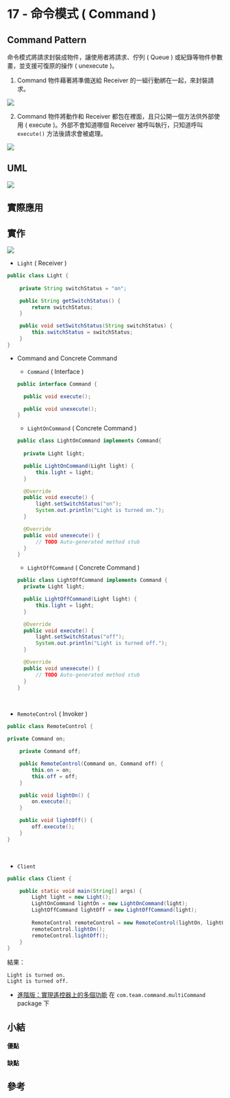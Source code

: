 # 17 - 命令模式 ( Command )

## Command Pattern 
命令模式將請求封裝成物件，讓使用者將請求、佇列 ( Queue ) 或紀錄等物件參數畫，並支援可復原的操作 ( unexecute )。

1. Command 物件藉著將準備送給 Receiver 的一組行動綁在一起，來封裝請求。<br/>

![](/images/command-3.png)

2. Command 物件將動作和 Receiver 都包在裡面，且只公開一個方法供外部使用 ( execute )。外部不會知道哪個 Receiver 被呼叫執行，只知道呼叫 `execute()` 方法後請求會被處理。

![](/images/command-4.png)

## UML
![](/images/command-1.png)

## 實際應用

## 實作
![](/images/command-2.png)

* `Light` ( Receiver )
```java
public class Light {
	
    private String switchStatus = "on";

    public String getSwitchStatus() {
        return switchStatus;
    }

    public void setSwitchStatus(String switchStatus) {
        this.switchStatus = switchStatus;
    } 
}
```

* Command and Concrete Command
  * `Command` ( Interface )
  ```java
  public interface Command {

    public void execute();

    public void unexecute();
  }
  ```

  * `LightOnCommand` ( Concrete Command )
  ```java
  public class LightOnCommand implements Command{
	
    private Light light;

    public LightOnCommand(Light light) {
        this.light = light;
    }

    @Override
    public void execute() {
        light.setSwitchStatus("on");
        System.out.println("Light is turned on.");
    }

    @Override
    public void unexecute() {
        // TODO Auto-generated method stub
    }
  }
  ```

  * `LightOffCommand` ( Concrete Command )
  ```java
  public class LightOffCommand implements Command {
	private Light light;

	public LightOffCommand(Light light) {
		this.light = light;
	}

	@Override
	public void execute() {
		light.setSwitchStatus("off");
		System.out.println("Light is turned off.");
	}

	@Override
	public void unexecute() {
		// TODO Auto-generated method stub
	}
  }
  ```
<br/>
 
* `RemoteControl` ( Invoker )
```java
public class RemoteControl {

private Command on;

    private Command off;

    public RemoteControl(Command on, Command off) {
        this.on = on;
        this.off = off;
    }

    public void lightOn() {
        on.execute();
    }

    public void lightOff() {
        off.execute();
    }
}
```
<br/>

* `Client`
```java
public class Client {

    public static void main(String[] args) {
        Light light = new Light();
        LightOnCommand lightOn = new LightOnCommand(light);
        LightOffCommand lightOff = new LightOffCommand(light);
        
        RemoteControl remoteControl = new RemoteControl(lightOn, lightOff);
        remoteControl.lightOn();
        remoteControl.lightOff();
    }
}
```

結果：
```
Light is turned on.
Light is turned off.
```

* [進階版：實現遙控器上的多個功能]()
  在 `com.team.command.multiCommand` package 下

## 小結

#### 優點


#### 缺點


## 參考